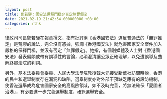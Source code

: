 ```yaml
---
layout: post
title: 鄭若驊：國安法保釋門檻非否定無罪假定
date: 2021-02-19 21:42:54.000000000 +08:00
categories: rthk
---
```


律政司司長鄭若驊在報章撰文，指有批評稱《香港國安法》違反普通法的「無罪推定」是荒謬的說法，完全沒有憑據，強調《香港國安法》就危害國家安全案件加入嚴格的保釋門檻，並沒有否定「無罪假定」。她指，有個別媒體及人士對《香港國安法》發表偏頗或帶有誤導性的言論，必須澄清讓公眾正確理解，以免遭誤導及曲解終審法院的判詞。

另外，基本法委員會委員、人民大學法學院教授韓大元接受新華社訪問時說，香港的民主和選舉制度存在漏洞和缺陷，選舉制度亦對外部干預缺乏應有的設防機制，使香港選舉成為危害國家安全的高風險領域，如不及時完善，將無法確保「愛國者治港」，有必要進一步完善選舉制度，確保選舉安全。
